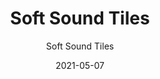 ---
title: "Soft Sound Tiles"
image_primary: "img/Arktura-Soft-Sound-Tiles-Wall-Panels-01.jpg"
image_secondary: "img/Arktura-Soft-Sound-Tiles-Wall-Panels-02-1600x1078.jpg"
description: "Soft%20Sound%AE%uFE0F%A0%20Tiles%20are%20the%20perfect%20building%20blocks%20to%20easily%20and%20affordably%20enhance%20aesthetics%20and%20acoustic%20performance%20across%20interior%20space.%20Made%20from%20Arktura%27s%20Soft%20Sound%AE%uFE0F%20Acoustical%20material%2C%A0Soft%20Sound%AE%uFE0F%20Tiles%20can%20be%20simply%20adhered%20to%20wall%20surfaces%20to%20absorb%20sound%20while%20creating%20limitless%20design%20opportunities.%20Mix%20and%20match%20its%20five%20standard%20sizes%20and%20dozens%20of%20color%20options%2C%20including%20wood%20textures%2C%20to%20create%20the%20best%20design%20for%20your%20project.%20Tiles%20can%20also%20be%20field%20trimmed%20to%20effortlessly%20adapt%20to%20surrounding%20building%20conditions%20and%20create%20endless%20possibilities."
designer: "Arktura"
tags: 
  - "Acoustic"
  - "Wall Panels"
subtitle: "Soft Sound Tiles"
href: "https://arktura.com/product/soft-sound-tiles/"
category: "Acoustic"
manufacturer: "Arktura"
slug: "/manufacturers/arktura/acoustic/arktura-soft-sound-tiles"
date: "2021-05-07"
---
